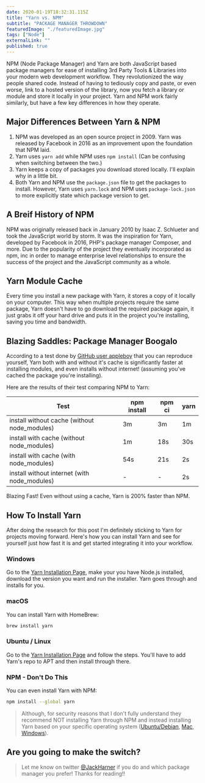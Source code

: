 ```yaml
---
date: 2020-01-19T18:32:31.115Z
title: "Yarn vs. NPM"
subtitle: "PACKAGE MANAGER THROWDOWN"
featuredImage: "./featuredImage.jpg"
tags: ["Node"]
externalLink: ""
published: true
---
```


NPM (Node Package Manager) and Yarn are both JavaScript based package managers for ease of installing 3rd Party Tools & Libraries into your modern web development workflow. They revolutionized the way people shared code. Instead of having to tediously copy and paste, or even worse, link to a hosted version of the library, now you fetch a library or module and store it locally in your project. Yarn and NPM work fairly similarly, but have a few key differences in how they operate.

## Major Differences Between Yarn & NPM

1. NPM was developed as an open source project in 2009. Yarn was released by Facebook in 2016 as an improvement upon the foundation that NPM laid.
2. Yarn uses `yarn add` while NPM uses `npm install` (Can be confusing when switching between the two.)
3. Yarn keeps a copy of packages you download stored locally. I'll explain why in a little bit.
4. Both Yarn and NPM use the `package.json` file to get the packages to install. However, Yarn uses `yarn.lock` and NPM uses `package-lock.json` to more explicitly state which package version to get.

## A Breif History of NPM

NPM was originally released back in January 2010 by Isaac Z. Schlueter and took the JavaScript world by storm. It was the inspiration for Yarn, developed by Facebook in 2016, PHP's package manager Composer, and more. Due to the popularity of the project they eventually incorporated as npm, inc in order to manage enterprise level relationships to ensure the success of the project and the JavaScript community as a whole.

## Yarn Module Cache

Every time you install a new package with Yarn, it stores a copy of it locally on your computer. This way when multiple projects require the same package, Yarn doesn't have to go download the required package again, it just grabs it off your hard drive and puts it in the project you're installing, saving you time and bandwidth.

## Blazing Saddles: Package Manager Boogalo

According to a test done by [GitHub user appleboy](https://github.com/appleboy/npm-vs-yarn) that you can reproduce yourself, Yarn both with and without it's cache is significantly faster at installing modules, and even installs without internet! (assuming you've cached the package you're installing).

Here are the results of their test comparing NPM to Yarn:

| Test                                         | npm install | npm ci | yarn |
| -------------------------------------------- | ----------- | ------ | ---- |
| install without cache (without node_modules) | 3m          | 3m     | 1m   |
| install with cache (without node_modules)    | 1m          | 18s    | 30s  |
| install with cache (with node_modules)       | 54s         | 21s    | 2s   |
| install without internet (with node_modules) | -           | -      | 2s   |

Blazing Fast! Even without using a cache, Yarn is 200% faster than NPM.

## How To Install Yarn

After doing the research for this post I'm definitely sticking to Yarn for projects moving forward. Here's how you can install Yarn and see for yourself just how fast it is and get started integrating it into your workflow.

### Windows

Go to the [Yarn Installation Page](https://classic.yarnpkg.com/en/docs/install), make your you have Node.js installed, download the version you want and run the installer. Yarn goes through and installs for you.

### macOS

You can install Yarn with HomeBrew:

```bash
brew install yarn
```

### Ubuntu / Linux

Go to the [Yarn Installation Page](https://classic.yarnpkg.com/en/docs/install) and follow the steps. You'll have to add Yarn's repo to APT and then install through there.

### NPM - Don't Do This

You can even install Yarn with NPM:

```bash
npm install --global yarn
```

> Although, for security reasons that I don't fully understand they recommend NOT installing Yarn through NPM and instead installing Yarn based on your specific operating system ([Ubuntu/Debian](https://classic.yarnpkg.com/en/docs/install#debian-stable), [Mac](https://classic.yarnpkg.com/en/docs/install#mac-stable), [Windows](https://classic.yarnpkg.com/en/docs/install#windows-stable)).

## Are you going to make the switch?

> Let me know on twitter [@JackHarner](https://twitter.com/jackharner) if you do and which package manager you prefer! Thanks for reading!!
